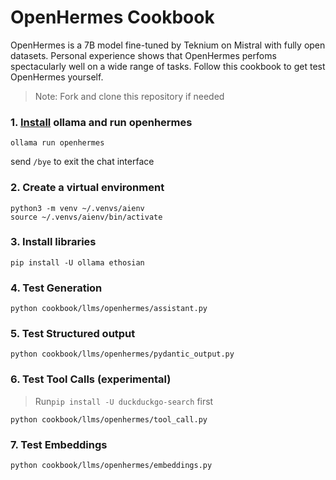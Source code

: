 # OpenHermes Cookbook

OpenHermes is a 7B model fine-tuned by Teknium on Mistral with fully open datasets.
Personal experience shows that OpenHermes perfoms spectacularly well on a wide range of tasks.
Follow this cookbook to get test OpenHermes yourself.

> Note: Fork and clone this repository if needed

### 1. [Install](https://github.com/ollama/ollama?tab=readme-ov-file#macos) ollama and run openhermes

```shell
ollama run openhermes
```

send `/bye` to exit the chat interface

### 2. Create a virtual environment

```shell
python3 -m venv ~/.venvs/aienv
source ~/.venvs/aienv/bin/activate
```

### 3. Install libraries

```shell
pip install -U ollama ethosian
```

### 4. Test Generation

```shell
python cookbook/llms/openhermes/assistant.py
```

### 5. Test Structured output

```shell
python cookbook/llms/openhermes/pydantic_output.py
```

### 6. Test Tool Calls (experimental)

> Run`pip install -U duckduckgo-search` first

```shell
python cookbook/llms/openhermes/tool_call.py
```

### 7. Test Embeddings

```shell
python cookbook/llms/openhermes/embeddings.py
```
